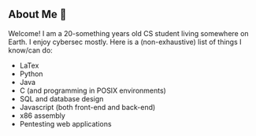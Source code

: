 ## About Me 🐲
Welcome! I am a 20-something years old CS student living somewhere on Earth. I enjoy cybersec mostly.
Here is a (non-exhaustive) list of things I know/can do:
- LaTex
- Python
- Java
- C (and programming in POSIX environments)
- SQL and database design
- Javascript (both front-end and back-end)
- x86 assembly
- Pentesting web applications
